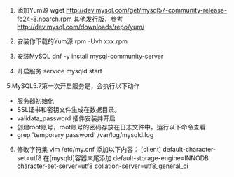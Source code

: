 1. 添加Yum源
wget http://dev.mysql.com/get/mysql57-community-release-fc24-8.noarch.rpm
其他发行版，参考 http://dev.mysql.com/downloads/repo/yum/

2. 安装你下载的Yum源
rpm -Uvh xxx.rpm

3. 安装MySQL
dnf -y install mysql-community-server

4. 开启服务
service mysqld start

5.MySQL5.7第一次开启服务是，会执行以下动作

* 服务器初始化
* SSL证书和密钥文件生成在数据目录。
* validata_password 插件安装并开启
* 创建root账号，root账号的密码存放在日志文件中，运行以下命令查看
* grep 'temporary password' /var/log/mysqld.log


6. 修改字符集
vim /etc/my.cnf
添加以下内容：
[client]
default-character-set=utf8
在[mysqld]容器末尾添加
default-storage-engine=INNODB
character-set-server=utf8
collation-server=utf8_general_ci
